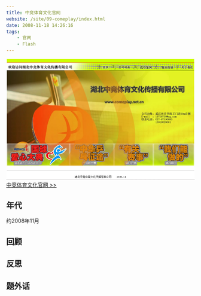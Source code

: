 ```yaml
---
title: 中竞体育文化官网
website: /site/09-comeplay/index.html
date: 2008-11-18 14:26:16
tags:
    - 官网
    - Flash
---
```


[![页面截图](./comeplay/complay-offical-snapshot.jpg)](/site/09-comeplay/index.html)
[中竞体育文化官网 >>](/site/09-comeplay/index.html)

## 年代
约2008年11月

## 回顾

## 反思

## 题外话
